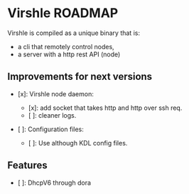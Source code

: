 # Virshle ROADMAP

Virshle is compiled as a unique binary that is:

- a cli that remotely control nodes,
- a server with a http rest API (node)

## Improvements for next versions

- [x]: Virshle node daemon:

  - [x]: add socket that takes http and http over ssh req.
  - [ ]: cleaner logs.

- [ ]: Configuration files:

  - [ ]: Use although KDL config files.

## Features

- [ ]: DhcpV6 through dora

